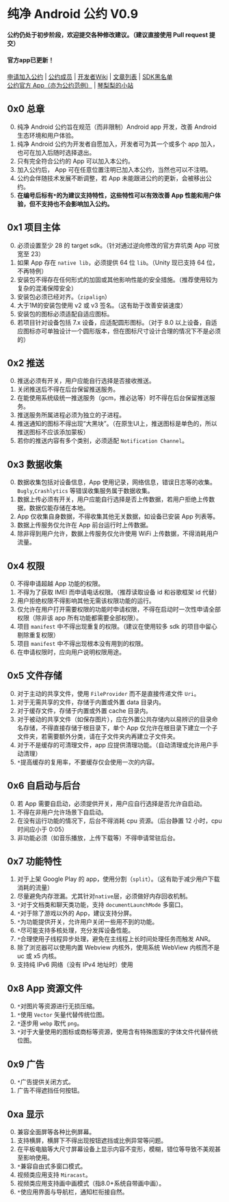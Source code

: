 # 纯净 Android 公约 V0.9
  
#### 公约仍处于初步阶段，欢迎提交各种修改建议。（建议直接使用 Pull request 提交）  
#### 官方app已更新！  
  
[申请加入公约][] | [公约成员][] | [开发者Wiki][] | [文章列表][] | [SDK黑名单][]  
[公约官方 App（亦为公约范例）][] | [琴梨梨的小站][]  
  
## 0x0 总章  
0. 纯净 Android 公约旨在规范（而非限制）Android app 开发，改善 Android 生态环境和用户体验。  
1. 纯净 Android 公约为开发者自愿加入，开发者可为其一个或多个 app 加入，也可在加入后随时选择退出。  
2. 只有完全符合公约的 App 可以加入本公约。  
3. 加入公约后， App 可在任意位置注明已加入本公约，当然也可以不注明。  
4. 公约会伴随技术发展不断调整，若 App 未能跟进公约的更新，会被移出公约。  
5. __在编号后标有`*`的为建议支持特性，这些特性可以有效改善 App 性能和用户体验，但不支持也不会影响加入公约。__  
  
## 0x1 项目主体  
0. 必须设置至少 28 的 target sdk。（针对通过逆向修改的官方弃坑类 App 可放宽至 23）  
1. 如果 App 存在 `native lib`，必须提供 64 位 `lib`。（Unity 现已支持 64 位，不再特例）  
2. 安装包不得存在任何形式的加固或其他影响性能的安全措施。（推荐使用较为复杂的混淆保障安全）  
3. 安装包必须已经对齐。（`zipalign`）  
4. 大于1M的安装包使用 v2 或 v3 签名。（这有助于改善安装速度）  
5. 安装包的图标必须适配自适应图标。  
6. 若项目针对设备包括 7.x 设备，应适配圆形图标。（对于 8.0 以上设备，自适应图标亦可单独设计一个圆形版本，但在图标尺寸设计合理的情况下不是必须的）  
  
## 0x2 推送  
0. 推送必须有开关，用户应能自行选择是否接收推送。  
1. 关闭推送后不得在后台保留推送服务。  
2. 在能使用系统级统一推送服务（gcm，推必达等）时不得在后台保留推送服务。  
3. 推送服务所属进程必须为独立的子进程。  
4. 推送通知的图标不得出现“大黑块”。（在原生UI上，推送图标是单色的，所以推送图标不应该添加蒙板）  
5. 若你的推送内容有多个类别，必须适配 `Notification Channel`。

## 0x3 数据收集  
0. 数据收集包括对设备信息，App 使用记录，网络信息，错误日志等的收集。`Bugly`,`Crashlytics` 等错误收集服务属于数据收集。  
1. 数据上传必须有开关，用户应能自行选择是否上传数据，若用户拒绝上传数据，数据仅能存储在本地。  
2. App 仅收集自身数据，不得收集其他无关数据，如设备已安装 App 列表等。  
3. 数据上传服务仅允许在 App 前台运行时上传数据。  
4. 除非得到用户允许，数据上传服务仅允许使用 WiFi 上传数据，不得消耗用户流量。  

## 0x4 权限  
0. 不得申请超越 App 功能的权限。  
1. 不得为了获取 IMEI 而申请电话权限。（推荐读取设备 id 和谷歌框架 id 代替）  
2. 用户拒绝权限不得影响其他无需该权限功能的运行。  
3. 仅允许在用户打开需要权限的功能时申请权限，不得在启动时一次性申请全部权限（除非该 app 所有功能都需要全部权限）。  
4. 项目 `manifest` 中不得出现重复的权限。（建议在使用较多 sdk 的项目中留心剔除重复权限）  
5. 项目 `manifest` 中不得出现根本没有用到的权限。  
6. 在申请权限时，应向用户说明权限用途。  
  
## 0x5 文件存储  
0. 对于主动的共享文件，使用 `FileProvider` 而不是直接传递文件 `Uri`。  
1. 对于无需共享的文件，存储于内置或外置 data 目录内。  
2. 对于缓存文件，存储于内置或外置 cache 目录内。  
3. 对于被动的共享文件（如保存图片），应在外置公共存储内以易辨识的目录命名存储，不得直接存储于根目录下，单个 App 仅允许在根目录下建立一个子文件夹，若需要额外分类，请在子文件夹内再建立子文件夹。  
4. 对于不是缓存的可清理文件，app 应提供清理功能。（自动清理或允许用户手动清理）  
5. `*`提高缓存的复用率，不要缓存仅会使用一次的内容。  
  
## 0x6 自启动与后台  
0. 若 App 需要自启动，必须提供开关，用户应自行选择是否允许自启动。  
1. 不得在非用户允许场景下自启动。  
2. 在没有运行功能的情况下，后台不得消耗 cpu 资源。（后台静置 12 小时，cpu 时间应小于 0:05）  
3. 非功能必须（如音乐播放，上传下载等）不得申请常驻后台。    
  
## 0x7 功能特性  
1. 对于上架 Google Play 的 app，使用分割（`split`）。（这有助于减少用户下载消耗的流量）  
2. 尽量避免内存泄漏。尤其针对`native`层，必须做好内存回收机制。  
3. `*`对于文档类和聊天类功能，支持 `documentLaunchMode` 多窗口。  
4. `*`对于除了游戏以外的 App，建议支持分屏。  
5. `*`为功能提供开关，允许用户关闭一些用不到的功能。  
6. `*`尽可能支持多核处理，充分发挥设备性能。  
7. `*`合理使用子线程异步处理，避免在主线程上长时间处理任务而触发 ANR。  
8. 除了浏览器可以使用内置 Webview 内核外，使用系统 WebView 内核而不是 uc 或 x5 内核。  
9. 支持纯 IPv6 网络（没有 IPv4 地址时）使用
  
## 0x8 App 资源文件
0. `*`对图片等资源进行无损压缩。  
1. `*`使用 `Vector` 矢量代替传统位图。  
2. `*`逐步用 `webp` 取代 `png`。  
3. `*`对于大量使用的图标或商标等资源，使用含有特殊图案的字体文件代替传统位图。  
  
## 0x9 广告  
0. `*`广告提供关闭方式。  
1. 广告不得遮挡任何按钮。  
  
## 0xa 显示  
0. 兼容全面屏等各种比例屏幕。  
1. 支持横屏，横屏下不得出现按钮遮挡或比例异常等问题。  
2. 在平板电脑等大尺寸屏幕设备上显示内容不变形，模糊，错位等导致不美观甚至影响使用。  
3. `*`兼容自由式多窗口模式。  
4. 视频类应用支持 `Miracast`。  
5. 视频类应用支持画中画模式（指8.0+系统自带画中画）。  
6. `*`使应用界面与导航栏，通知栏衔接自然。  

[申请加入公约]: HowToApply.md
[公约成员]: ApprovedList.md
[开发者Wiki]: https://github.com/qinlili23333/PureAndroid/wiki
[文章列表]: article/list.md
[SDK黑名单]: SDKblacklist.md
[公约官方 App（亦为公约范例）]: https://github.com/qinlili23333/PureAndroid/releases/tag/Apk
[琴梨梨的小站]: https://qinlili.bid

